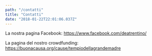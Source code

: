 ```yaml
---
path: "/contatti"
title: "Contatti"
date: "2018-01-22T22:01:06.037Z"
---
```


La nostra pagina Facebook: https://www.facebook.com/deatrentino/

La pagina del nostro crowdfunding: https://buonacausa.org/cause/tempiodellagrandemadre
